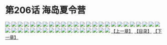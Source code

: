 # 第206话 海岛夏令营
![](https://s2.baozimh.com/scomic/sanyanxiaotianlu-samanhua/0/205-rjiy/1.jpg)
![](https://s2.baozimh.com/scomic/sanyanxiaotianlu-samanhua/0/205-rjiy/2.jpg)
![](https://s2.baozimh.com/scomic/sanyanxiaotianlu-samanhua/0/205-rjiy/3.jpg)
![](https://s2.baozimh.com/scomic/sanyanxiaotianlu-samanhua/0/205-rjiy/4.jpg)
![](https://s2.baozimh.com/scomic/sanyanxiaotianlu-samanhua/0/205-rjiy/5.jpg)
![](https://s2.baozimh.com/scomic/sanyanxiaotianlu-samanhua/0/205-rjiy/6.jpg)
![](https://s2.baozimh.com/scomic/sanyanxiaotianlu-samanhua/0/205-rjiy/7.jpg)
![](https://s2.baozimh.com/scomic/sanyanxiaotianlu-samanhua/0/205-rjiy/8.jpg)
![](https://s2.baozimh.com/scomic/sanyanxiaotianlu-samanhua/0/205-rjiy/9.jpg)
![](https://s2.baozimh.com/scomic/sanyanxiaotianlu-samanhua/0/205-rjiy/10.jpg)
![](https://s2.baozimh.com/scomic/sanyanxiaotianlu-samanhua/0/205-rjiy/11.jpg)
![](https://s2.baozimh.com/scomic/sanyanxiaotianlu-samanhua/0/205-rjiy/12.jpg)
![](https://s2.baozimh.com/scomic/sanyanxiaotianlu-samanhua/0/205-rjiy/13.jpg)
![](https://s2.baozimh.com/scomic/sanyanxiaotianlu-samanhua/0/205-rjiy/14.jpg)
![](https://s2.baozimh.com/scomic/sanyanxiaotianlu-samanhua/0/205-rjiy/15.jpg)
![](https://s2.baozimh.com/scomic/sanyanxiaotianlu-samanhua/0/205-rjiy/16.jpg)
![](https://s2.baozimh.com/scomic/sanyanxiaotianlu-samanhua/0/205-rjiy/17.jpg)
![](https://s2.baozimh.com/scomic/sanyanxiaotianlu-samanhua/0/205-rjiy/18.jpg)
![](https://s2.baozimh.com/scomic/sanyanxiaotianlu-samanhua/0/205-rjiy/19.jpg)
![](https://s2.baozimh.com/scomic/sanyanxiaotianlu-samanhua/0/205-rjiy/20.jpg)
![](https://s2.baozimh.com/scomic/sanyanxiaotianlu-samanhua/0/205-rjiy/21.jpg)
![](https://s2.baozimh.com/scomic/sanyanxiaotianlu-samanhua/0/205-rjiy/22.jpg)
![](https://s2.baozimh.com/scomic/sanyanxiaotianlu-samanhua/0/205-rjiy/23.jpg)
![](https://s2.baozimh.com/scomic/sanyanxiaotianlu-samanhua/0/205-rjiy/24.jpg)
![](https://s2.baozimh.com/scomic/sanyanxiaotianlu-samanhua/0/205-rjiy/25.jpg)
![](https://s2.baozimh.com/scomic/sanyanxiaotianlu-samanhua/0/205-rjiy/26.jpg)
![](https://s2.baozimh.com/scomic/sanyanxiaotianlu-samanhua/0/205-rjiy/27.jpg)
![](https://s2.baozimh.com/scomic/sanyanxiaotianlu-samanhua/0/205-rjiy/28.jpg)
![](https://s2.baozimh.com/scomic/sanyanxiaotianlu-samanhua/0/205-rjiy/29.jpg)
![](https://s2.baozimh.com/scomic/sanyanxiaotianlu-samanhua/0/205-rjiy/30.jpg)
![](https://s2.baozimh.com/scomic/sanyanxiaotianlu-samanhua/0/205-rjiy/31.jpg)
![](https://s2.baozimh.com/scomic/sanyanxiaotianlu-samanhua/0/205-rjiy/32.jpg)
![](https://s2.baozimh.com/scomic/sanyanxiaotianlu-samanhua/0/205-rjiy/33.jpg)
![](https://s2.baozimh.com/scomic/sanyanxiaotianlu-samanhua/0/205-rjiy/34.jpg)
![](https://s2.baozimh.com/scomic/sanyanxiaotianlu-samanhua/0/205-rjiy/35.jpg)
![](https://s2.baozimh.com/scomic/sanyanxiaotianlu-samanhua/0/205-rjiy/36.jpg)
![](https://s2.baozimh.com/scomic/sanyanxiaotianlu-samanhua/0/205-rjiy/37.jpg)
![](https://s2.baozimh.com/scomic/sanyanxiaotianlu-samanhua/0/205-rjiy/38.jpg)
![](https://s2.baozimh.com/scomic/sanyanxiaotianlu-samanhua/0/205-rjiy/39.jpg)
![](https://s2.baozimh.com/scomic/sanyanxiaotianlu-samanhua/0/205-rjiy/40.jpg)
![](https://s2.baozimh.com/scomic/sanyanxiaotianlu-samanhua/0/205-rjiy/41.jpg)
![](https://s2.baozimh.com/scomic/sanyanxiaotianlu-samanhua/0/205-rjiy/42.jpg)
[【上一章】](./205.md)
[【目录】](./README.md)
[【下一章】](./207.md)
